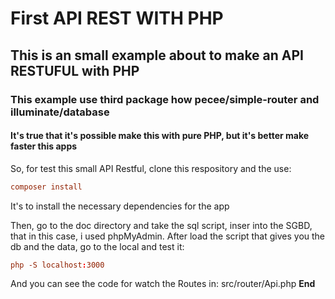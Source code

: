 # First API REST WITH PHP

## This is an small example about to make an API RESTUFUL with PHP

### This example use third package how pecee/simple-router and illuminate/database

#### It's true that it's possible make this with pure PHP, but it's better make faster this apps

So, for test this small API Restful, clone this respository and the use:

```conf
composer install
```

It's to install the necessary dependencies for the app

Then, go to the doc directory and take the sql script, inser into the SGBD, that in this case, i used phpMyAdmin. After load the script that gives you the db and the data, go to the local and test it:

```conf
php -S localhost:3000
```

And you can see the code for watch the Routes in: src/router/Api.php
**End**
